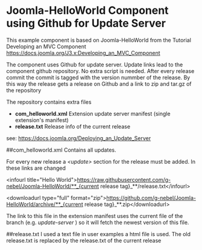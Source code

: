 # Joomla-HelloWorld Component using Github for Update Server

This example component is based on Joomla-HelloWorld from
the Tutorial Developing an MVC Component
https://docs.joomla.org/J3.x:Developing_an_MVC_Component

The component uses Github for update server.
Update links lead to the component github repository.
No extra script is needed.
After every release commit the commit is tagged with the version nummber of the release. 
By this way the release gets a release on Github and a link to zip and tar.gz of the repository

The repository contains extra files
- **com_helloworld.xml** Extension update server manifest (single extension's manifest)
- **release.txt** Release info of the current release

see:
https://docs.joomla.org/Deploying_an_Update_Server

##com_helloworld.xml
Contains all updates.

For every new release a  _\<update\>_ section for the release must be added.
In these links are changed

\<infourl title="Hello World"\>https://raw.githubusercontent.com/g-nebel/Joomla-HelloWorld/**_{current release tag}_**/release.txt\</infourl\>

\<downloadurl type="full" format="zip"\>https://github.com/g-nebel/Joomla-HelloWorld/archive/**_{current release tag}_**.zip\</downloadurl\>

The link to this file in the extension manifest uses the current file of the branch (e.g. _update-server_ ) so it will fetch the newest version of this file.

##release.txt
I used a text file in user examples a html file is used.
The old release.txt is replaced by the release.txt of the current release